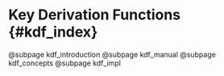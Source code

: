 # Key Derivation Functions {#kdf_index}
@subpage kdf_introduction
@subpage kdf_manual
@subpage kdf_concepts
@subpage kdf_impl
